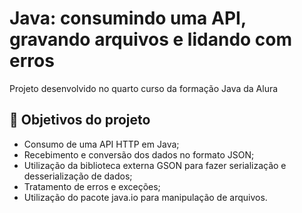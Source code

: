 <!-- ![thumbnail-Formação Java (4)](https://user-images.githubusercontent.com/66698429/226751112-f79aaa28-16c9-4561-8a15-0ac62ec9cb44.png) -->


# Java: consumindo uma API, gravando arquivos e lidando com erros

Projeto desenvolvido no quarto curso da formação Java da Alura


## 🔨 Objetivos do projeto

- Consumo de uma API HTTP em Java;
- Recebimento e conversão dos dados no formato JSON; 
- Utilização da biblioteca externa GSON para fazer serialização e desserialização de dados;
- Tratamento de erros e exceções;
- Utilização do pacote java.io para manipulação de arquivos.
